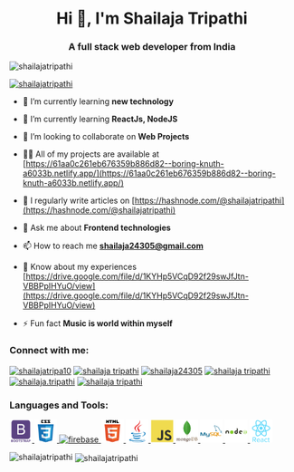 <h1 align="center">Hi 👋, I'm Shailaja Tripathi</h1>
<h3 align="center">A full stack web developer from India</h3>

<p align="left"> <img src="https://komarev.com/ghpvc/?username=shailajatripathi&label=Profile%20views&color=0e75b6&style=flat" alt="shailajatripathi" /> </p>

<p align="left"> <a href="https://github.com/ryo-ma/github-profile-trophy"><img src="https://github-profile-trophy.vercel.app/?username=shailajatripathi" alt="shailajatripathi" /></a> </p>

- 🔭 I’m currently learning **new technology**

- 🌱 I’m currently learning **ReactJs, NodeJS**

- 👯 I’m looking to collaborate on **Web Projects**

- 👨‍💻 All of my projects are available at [https://61aa0c261eb676359b886d82--boring-knuth-a6033b.netlify.app/](https://61aa0c261eb676359b886d82--boring-knuth-a6033b.netlify.app/)

- 📝 I regularly write articles on [https://hashnode.com/@shailajatripathi](https://hashnode.com/@shailajatripathi)

- 💬 Ask me about **Frontend technologies**

- 📫 How to reach me **shailaja24305@gmail.com**

- 📄 Know about my experiences [https://drive.google.com/file/d/1KYHp5VCqD92f29swJfJtn-VBBPpIHYuO/view](https://drive.google.com/file/d/1KYHp5VCqD92f29swJfJtn-VBBPpIHYuO/view)

- ⚡ Fun fact **Music is world within myself**

<h3 align="left">Connect with me:</h3>
<p align="left">
<a href="https://twitter.com/shailajatripa10" target="blank"><img align="center" src="https://raw.githubusercontent.com/rahuldkjain/github-profile-readme-generator/master/src/images/icons/Social/twitter.svg" alt="shailajatripa10" height="30" width="40" /></a>
<a href="https://linkedin.com/in/shailaja tripathi" target="blank"><img align="center" src="https://raw.githubusercontent.com/rahuldkjain/github-profile-readme-generator/master/src/images/icons/Social/linked-in-alt.svg" alt="shailaja tripathi" height="30" width="40" /></a>
<a href="https://codesandbox.com/shailaja24305" target="blank"><img align="center" src="https://raw.githubusercontent.com/rahuldkjain/github-profile-readme-generator/master/src/images/icons/Social/codesandbox.svg" alt="shailaja24305" height="30" width="40" /></a>
<a href="https://fb.com/shailaja tripathi" target="blank"><img align="center" src="https://raw.githubusercontent.com/rahuldkjain/github-profile-readme-generator/master/src/images/icons/Social/facebook.svg" alt="shailaja tripathi" height="30" width="40" /></a>
<a href="https://instagram.com/shailaja.tripathi" target="blank"><img align="center" src="https://raw.githubusercontent.com/rahuldkjain/github-profile-readme-generator/master/src/images/icons/Social/instagram.svg" alt="shailaja.tripathi" height="30" width="40" /></a>
<a href="https://hashnode.com/shailaja tripathi" target="blank"><img align="center" src="https://raw.githubusercontent.com/rahuldkjain/github-profile-readme-generator/master/src/images/icons/Social/hashnode.svg" alt="shailaja tripathi" height="30" width="40" /></a>
</p>

<h3 align="left">Languages and Tools:</h3>
<p align="left"> <a href="https://getbootstrap.com" target="_blank" rel="noreferrer"> <img src="https://raw.githubusercontent.com/devicons/devicon/master/icons/bootstrap/bootstrap-plain-wordmark.svg" alt="bootstrap" width="40" height="40"/> </a> <a href="https://www.w3schools.com/css/" target="_blank" rel="noreferrer"> <img src="https://raw.githubusercontent.com/devicons/devicon/master/icons/css3/css3-original-wordmark.svg" alt="css3" width="40" height="40"/> </a> <a href="https://firebase.google.com/" target="_blank" rel="noreferrer"> <img src="https://www.vectorlogo.zone/logos/firebase/firebase-icon.svg" alt="firebase" width="40" height="40"/> </a> <a href="https://www.w3.org/html/" target="_blank" rel="noreferrer"> <img src="https://raw.githubusercontent.com/devicons/devicon/master/icons/html5/html5-original-wordmark.svg" alt="html5" width="40" height="40"/> </a> <a href="https://www.java.com" target="_blank" rel="noreferrer"> <img src="https://raw.githubusercontent.com/devicons/devicon/master/icons/java/java-original.svg" alt="java" width="40" height="40"/> </a> <a href="https://developer.mozilla.org/en-US/docs/Web/JavaScript" target="_blank" rel="noreferrer"> <img src="https://raw.githubusercontent.com/devicons/devicon/master/icons/javascript/javascript-original.svg" alt="javascript" width="40" height="40"/> </a> <a href="https://www.mongodb.com/" target="_blank" rel="noreferrer"> <img src="https://raw.githubusercontent.com/devicons/devicon/master/icons/mongodb/mongodb-original-wordmark.svg" alt="mongodb" width="40" height="40"/> </a> <a href="https://www.mysql.com/" target="_blank" rel="noreferrer"> <img src="https://raw.githubusercontent.com/devicons/devicon/master/icons/mysql/mysql-original-wordmark.svg" alt="mysql" width="40" height="40"/> </a> <a href="https://nodejs.org" target="_blank" rel="noreferrer"> <img src="https://raw.githubusercontent.com/devicons/devicon/master/icons/nodejs/nodejs-original-wordmark.svg" alt="nodejs" width="40" height="40"/> </a> <a href="https://reactjs.org/" target="_blank" rel="noreferrer"> <img src="https://raw.githubusercontent.com/devicons/devicon/master/icons/react/react-original-wordmark.svg" alt="react" width="40" height="40"/> </a> </p>

<p><img align="left" src="https://github-readme-stats.vercel.app/api/top-langs?username=shailajatripathi&show_icons=true&locale=en&layout=compact" alt="shailajatripathi" /></p>

<p>&nbsp;<img align="center" src="https://github-readme-stats.vercel.app/api?username=shailajatripathi&show_icons=true&locale=en" alt="shailajatripathi" /></p>
